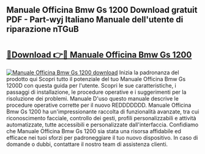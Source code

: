## Manuale Officina Bmw Gs 1200 Download gratuit PDF - Part-wyj Italiano Manuale dell'utente di riparazione nTGuB

# <h2><a href="http://dfa4cn8.blite.top/?on=Manuale+Officina+Bmw+Gs+1200">🔗Download 👉🔴 Manuale Officina Bmw Gs 1200</a></h2>

[![Manuale Officina Bmw Gs 1200 download](https://i.imgur.com/lujVjoI.png)](http://dfa4cn8.blite.top/?on=Manuale+Officina+Bmw+Gs+1200)
Inizia la padronanza del prodotto qui Scopri tutto il potenziale del tuo Manuale Officina Bmw Gs 1200D con questa guida per l'utente. Scopri le sue caratteristiche, i passaggi di installazione, le procedure operative e i suggerimenti per la risoluzione dei problemi. Manuale D'uso questo manuale descrive le procedure operative corrette per il nuovo REDDDDDDD. Manuale Officina Bmw Gs 1200 ha un'impressionante raccolta di funzionalità avanzate, tra cui riconoscimento facciale, controllo dei gesti, profili personalizzabili e attività automatizzate, tutte accessibili e personalizzate dall'interfaccia. Confidiamo che Manuale Officina Bmw Gs 1200 sia stata una risorsa affidabile ed efficace nei tuoi sforzi per padroneggiare il tuo nuovo dispositivo. In caso di domande o dubbi, contattare il nostro team di assistenza clienti.
